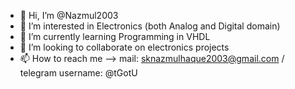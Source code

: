 - 👋 Hi, I’m @Nazmul2003
- 👀 I’m interested in Electronics (both Analog and Digital domain)
- 🌱 I’m currently learning Programming in VHDL
- 💞️ I’m looking to collaborate on electronics projects
- 📫 How to reach me –> mail: sknazmulhaque2003@gmail.com / telegram username: @tGotU

<!---
Nazmul2003/Nazmul2003 is a ✨ special ✨ repository because its `README.md` (this file) appears on your GitHub profile.
You can click the Preview link to take a look at your changes.
--->
